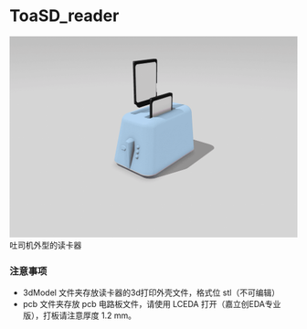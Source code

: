 # ToaSD_reader



![img](./assets/preview.png)
吐司机外型的读卡器

### 注意事项
* 3dModel 文件夹存放读卡器的3d打印外壳文件，格式位 stl（不可编辑）
* pcb 文件夹存放 pcb 电路板文件，请使用 LCEDA 打开（嘉立创EDA专业版），打板请注意厚度 1.2 mm。